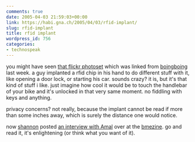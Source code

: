 ```yaml
---
comments: true
date: 2005-04-03 21:59:03+00:00
link: https://habi.gna.ch/2005/04/03/rfid-implant/
slug: rfid-implant
title: rfid implant
wordpress_id: 756
categories:
- technospeak
---
```



you might have seen [that flickr photoset](https://www.flickr.com/photos/28129213@N00/sets/181299) which was linked from [boingboing](https://boingboing.net/2005/03/23/rfid_self_implant_fo.html) last week.
a guy implanted a rfid chip in his hand to do different stuff with it, like opening a door lock, or starting his car.
sounds crazy?
it is, but it's that kind of stuff i like.
just imagine how cool it would be to touch the handlebar of your bike and it's unlocked in that very same moment.
no fiddling with keys and anything.
  
privacy concerns? not really, because the implant cannot be read if more than some inches away, which is surely the distance one would notice.
  
now [shannon](http://www.zentastic.com/) posted [an interview with Amal](http://www.bmezine.com/news/presenttense/20050330.html) over at the [bmezine](http://www.bmezine.com/).
go and read it, it's enlightening (or think what you want of it).